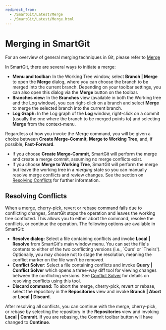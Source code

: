 ```yaml
---
redirect_from:
  - /SmartGit/Latest/Merge
  - /SmartGit/Latest/Merge.html
---
```


# Merging in SmartGit

For an overview of general merging techniques in Git, please refer to [Merge](GitConcepts/Merge.md)

In SmartGit, there are several ways to initiate a merge:

-   **Menu and toolbar:** In the Working Tree window, select **Branch \| Merge** to open the **Merge** dialog, where you can choose the
    branch to be merged into the current branch. Depending on your
    toolbar settings, you can also open this dialog via the **Merge**
    button on the toolbar.
-   **Branches view:** In the **Branches** view (available in both the
    Working tree and the Log window), you can right-click on a branch and
    select **Merge** to merge the selected branch into the current
    branch.
-   **Log Graph:** In the Log graph of the **Log** window, right-click on a commit (usually the one where
    the branch to be merged points to) and selecting **Merge** from
    the context-menu.

Regardless of how you invoke the Merge command, you will be given a
choice between **Create Merge-Commit**, **Merge to Working Tree**,
and, if possible, **Fast-Forward**.

-  If you choose **Create Merge-Commit**, SmartGit will perform the merge
and create a merge commit, assuming no merge conflicts exist.
-  If you choose **Merge to Working Tree**, SmartGit will perform the merge but leave the working tree in a *merging*
state so you can manually resolve merge conflicts and review changes. 
See the section on [Resolving Conflicts](#resolving-conflicts) for further information.

## Resolving Conflicts

When a merge, [cherry-pick](Cherry-Pick.md), [revert](Revert.md) or [rebase](Rebase.md) command fails due to
conflicting changes, SmartGit stops the operation and leaves the working tree conflicted. 
This allows you to either abort the command, resolve the conflicts, or continue the operation.
The following options are available in SmartGit:

-   **Resolve dialog:** Select a file containing conflicts and 
    invoke **Local** **\| Resolve** from SmartGit's main window menu.
    You can set the file's contents to either of the two
    conflicting versions (i.e., \`Ours' or \`Theirs'). Optionally, you may choose not to stage the resolution, meaning the conflict marker on the file won't be removed.
-   **Conflict Solver:** Select a file containing conflicts and
    invoke **Query** **\| Conflict Solver** which opens a three-way diff tool for viewing changes between the conflicting versions.
    See [Conflict Solver](Conflict-Solver.md) for details on resolving conflicts using this tool.
-   **Discard command:** To abort the merge, cherry-pick, revert or
    rebase, select the repository in the **Repositories** view and
    invoke **Branch \| Abort** or **Local** **\| Discard**.

After resolving all conflicts, you can continue with the merge, cherry-pick, or rebase by selecting the repository in the 
**Repositories** view and invoking **Local** **\| Commit**. If you are rebasing, the Commit toolbar button will have changed to
**Continue**.
